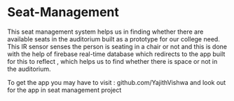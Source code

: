 # Seat-Management
This seat management system helps us in finding whether there are available seats in the auditorium built as a prototype for our college need. This IR sensor senses the person is seating in a chair or not and this is done with the help of firebase real-time database which redirects to the app built for this to reflect , which helps us to find whether there is space or not in the auditorium.


To get the app you may have to visit : github.com/YajithVishwa and look out for the app in seat management project
